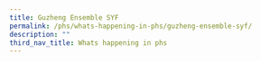 ```yaml
---
title: Guzheng Ensemble SYF
permalink: /phs/whats-happening-in-phs/guzheng-ensemble-syf/
description: ""
third_nav_title: Whats happening in phs
---
```

